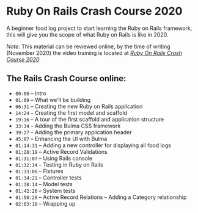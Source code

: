 # Ruby On Rails Crash Course 2020

A beginner food log project to start learning the Ruby on Rails framework, this will give you the scope of what Ruby on Rails is like in 2020.

*Note*: This material can be reviewed online, by the time of writing (November 2020) the video training is located at [*Ruby On Rails Crash Course 2020*](https://www.youtube.com/watch?v=B3Fbujmgo60)


## The Rails Crash Course online:

* `00:00` – Intro
* `01:09` – What we'll be building
* `06:31` – Creating the new Ruby on Rails application
* `14:24` – Creating the first model and scaffold
* `19:16` – A tour of the first scaffold and application structure
* `33:34` – Adding the Bulma CSS framework
* `39:27` – Adding the primary application header
* `45:07` – Enhancing the UI with Bulma
* `01:14:31` – Adding a new controller for displaying all food logs
* `01:28:19` – Active Record Validations
* `01:31:07` – Using Rails console
* `01:32:34` – Testing in Ruby on Rails
* `01:33:06` – Fixtures 
* `01:34:21` – Controller tests
* `01:38:14` – Model tests
* `01:42:26` – System tests
* `01:50:20` – Active Record Relations – Adding a Category relationship
* `02:03:10` – Wrapping up

